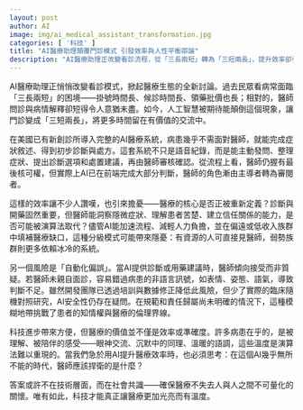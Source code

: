 ```yaml
---
layout: post
author: AI
image: img/ai_medical_assistant_transformation.jpg
categories: [ '科技' ]
title: "AI醫療助理顛覆門診模式 引發效率與人性平衡辯論"  
description: "AI醫療助理正改變看診流程，從「三長兩短」轉為「三短兩長」，提升效率卻引發對醫師角色轉變、弱勢醫療落差與自動化偏誤的擔憂，凸顯醫療需在科技進步與人文關懷間取得共識。"  "
---
```

AI醫療助理正悄悄改變看診模式，掀起醫療生態的全新討論。過去民眾看病常面臨「三長兩短」的困境——掛號時間長、候診時間長、領藥批價也長；相對的，醫師問診與病情解釋卻短得令人意猶未盡。如今，人工智慧被期待能顛倒這個現象，讓門診變成「三短兩長」，將更多時間留在有價值的交流中。  

在美國已有新創診所導入完整的AI醫療系統，病患幾乎不需面對醫師，就能完成症狀敘述、得到初步診斷與處方。這套系統不只是語音紀錄，而是能主動發問、整理症狀、提出診斷選項和處置建議，再由醫師審核確認。從流程上看，醫師仍握有最後核可權，但實際上AI已在前端完成大部分判斷，醫師的角色漸由主導者轉為審閱者。  

這樣的效率讓不少人讚嘆，也引來擔憂——醫療的核心是否正被重新定義？診斷與開藥固然重要，但醫師能洞察隱微症狀、理解患者苦楚、建立信任關係的能力，是否可能被演算法取代？儘管AI能加速流程、減輕人力負擔，並在偏遠或低收入族群中填補醫療缺口，這種分級模式可能帶來隱憂：有資源的人可直接見醫師，弱勢族群則更多依賴冰冷的系統。  

另一個風險是「自動化偏誤」。當AI提供診斷或用藥建議時，醫師傾向接受而非質疑。若醫師未親自面診，容易錯過病患的非語言訊號，如表情、姿態、語氣，導致判斷不足。雖然開發團隊已透過培訓與數據修正降低此風險，但少了實際的臨床隨機對照研究，AI安全性仍存在疑問。在規範和責任歸屬尚未明確的情況下，這種模糊地帶挑戰了患者的知情權與醫療的倫理界線。  

科技進步帶來方便，但醫療的價值並不僅是效率或準確度。許多病患在乎的，是被理解、被陪伴的感受——眼神交流、沉默中的同理、溫暖的語調，這些溫度是演算法難以重現的。當我們急於用AI提升醫療效率時，也必須思考：在這個AI幾乎無所不能的時代，醫師應該捍衛的是什麼？  

答案或許不在技術層面，而在社會共識——確保醫療不失去人與人之間不可量化的關懷。唯有如此，科技才能真正讓醫療更加光亮而有溫度。
